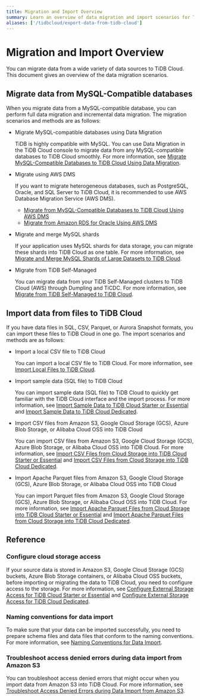 ```yaml
---
title: Migration and Import Overview
summary: Learn an overview of data migration and import scenarios for TiDB Cloud.
aliases: ['/tidbcloud/export-data-from-tidb-cloud']
---
```


# Migration and Import Overview

You can migrate data from a wide variety of data sources to TiDB Cloud. This document gives an overview of the data migration scenarios.

## Migrate data from MySQL-Compatible databases

When you migrate data from a MySQL-compatible database, you can perform full data migration and incremental data migration. The migration scenarios and methods are as follows:

- Migrate MySQL-compatible databases using Data Migration

    TiDB is highly compatible with MySQL. You can use Data Migration in the TiDB Cloud console to migrate data from any MySQL-compatible databases to TiDB Cloud smoothly. For more information, see [Migrate MySQL-Compatible Databases to TiDB Cloud Using Data Migration](/tidb-cloud/migrate-from-mysql-using-data-migration.md).

- Migrate using AWS DMS

    If you want to migrate heterogeneous databases, such as PostgreSQL, Oracle, and SQL Server to TiDB Cloud, it is recommended to use AWS Database Migration Service (AWS DMS).

    - [Migrate from MySQL-Compatible Databases to TiDB Cloud Using AWS DMS](/tidb-cloud/migrate-from-mysql-using-aws-dms.md)
    - [Migrate from Amazon RDS for Oracle Using AWS DMS](/tidb-cloud/migrate-from-oracle-using-aws-dms.md)

- Migrate and merge MySQL shards

    If your application uses MySQL shards for data storage, you can migrate these shards into TiDB Cloud as one table. For more information, see [Migrate and Merge MySQL Shards of Large Datasets to TiDB Cloud](/tidb-cloud/migrate-sql-shards.md).

- Migrate from TiDB Self-Managed

    You can migrate data from your TiDB Self-Managed clusters to TiDB Cloud (AWS) through Dumpling and TiCDC. For more information, see [Migrate from TiDB Self-Managed to TiDB Cloud](/tidb-cloud/migrate-from-op-tidb.md).

## Import data from files to TiDB Cloud

If you have data files in SQL, CSV, Parquet, or Aurora Snapshot formats, you can import these files to TiDB Cloud in one go. The import scenarios and methods are as follows:

- Import a local CSV file to TiDB Cloud

    You can import a local CSV file to TiDB Cloud. For more information, see [Import Local Files to TiDB Cloud](/tidb-cloud/tidb-cloud-import-local-files.md).

- Import sample data (SQL file) to TiDB Cloud

    You can import sample data (SQL file) to TiDB Cloud to quickly get familiar with the TiDB Cloud interface and the import process. For more information, see [Import Sample Data to TiDB Cloud Starter or Essential](/tidb-cloud/import-sample-data-serverless.md) and [Import Sample Data to TiDB Cloud Dedicated](/tidb-cloud/import-sample-data.md).

- Import CSV files from Amazon S3, Google Cloud Storage (GCS), Azure Blob Storage, or Alibaba Cloud OSS into TiDB Cloud

    You can import CSV files from Amazon S3, Google Cloud Storage (GCS), Azure Blob Storage, or Alibaba Cloud OSS into TiDB Cloud. For more information, see [Import CSV Files from Cloud Storage into TiDB Cloud Starter or Essential](/tidb-cloud/import-csv-files-serverless.md) and [Import CSV Files from Cloud Storage into TiDB Cloud Dedicated](/tidb-cloud/import-csv-files.md).

- Import Apache Parquet files from Amazon S3, Google Cloud Storage (GCS), Azure Blob Storage, or Alibaba Cloud OSS into TiDB Cloud

    You can import Parquet files from Amazon S3, Google Cloud Storage (GCS), Azure Blob Storage, or Alibaba Cloud OSS into TiDB Cloud. For more information, see [Import Apache Parquet Files from Cloud Storage into TiDB Cloud Starter or Essential](/tidb-cloud/import-parquet-files-serverless.md) and [Import Apache Parquet Files from Cloud Storage into TiDB Cloud Dedicated](/tidb-cloud/import-parquet-files.md).

## Reference

### Configure cloud storage access

If your source data is stored in Amazon S3, Google Cloud Storage (GCS) buckets, Azure Blob Storage containers, or Alibaba Cloud OSS buckets, before importing or migrating the data to TiDB Cloud, you need to configure access to the storage. For more information, see [Configure External Storage Access for TiDB Cloud Starter or Essential](/tidb-cloud/serverless-external-storage.md) and [Configure External Storage Access for TiDB Cloud Dedicated](/tidb-cloud/dedicated-external-storage.md).

### Naming conventions for data import

To make sure that your data can be imported successfully, you need to prepare schema files and data files that conform to the naming conventions. For more information, see [Naming Conventions for Data Import](/tidb-cloud/naming-conventions-for-data-import.md).

### Troubleshoot access denied errors during data import from Amazon S3

You can troubleshoot access denied errors that might occur when you import data from Amazon S3 into TiDB Cloud. For more information, see [Troubleshoot Access Denied Errors during Data Import from Amazon S3](/tidb-cloud/troubleshoot-import-access-denied-error.md).
